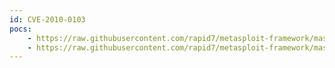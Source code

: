 ```yaml
---
id: CVE-2010-0103
pocs:
    - https://raw.githubusercontent.com/rapid7/metasploit-framework/master/modules/auxiliary/scanner/backdoor/energizer_duo_detect.rb
    - https://raw.githubusercontent.com/rapid7/metasploit-framework/master/modules/exploits/windows/backdoor/energizer_duo_payload.rb
---
```

